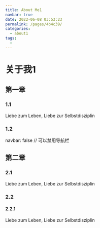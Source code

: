 ```yaml
---
title: About Me1
navbar: true
date: 2022-06-08 03:53:23
permalink: /pages/4b4c39/
categories: 
  - about1
tags: 
  - 
---
```


# 关于我1

## 第一章
### 1.1 
Liebe zum Leben, Liebe zur Selbstdisziplin

### 1.2
navbar: false // 可以禁用导航栏

## 第二章
### 2.1
Liebe zum Leben, Liebe zur Selbstdisziplin

### 2.2
#### 2.2.1
Liebe zum Leben, Liebe zur Selbstdisziplin


